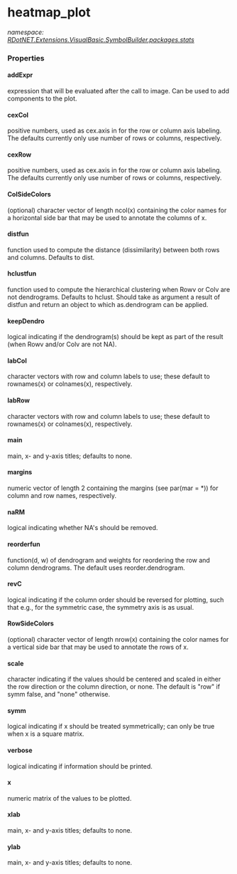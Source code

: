 ﻿# heatmap_plot
_namespace: [RDotNET.Extensions.VisualBasic.SymbolBuilder.packages.stats](./index.md)_






### Properties

#### addExpr
expression that will be evaluated after the call to image. Can be used to add components to the plot.
#### cexCol
positive numbers, used as cex.axis in for the row or column axis labeling. The defaults currently only use number of rows or columns, respectively.
#### cexRow
positive numbers, used as cex.axis in for the row or column axis labeling. The defaults currently only use number of rows or columns, respectively.
#### ColSideColors
(optional) character vector of length ncol(x) containing the color names for a horizontal side bar that may be used to annotate the columns of x.
#### distfun
function used to compute the distance (dissimilarity) between both rows and columns. Defaults to dist.
#### hclustfun
function used to compute the hierarchical clustering when Rowv or Colv are not dendrograms. Defaults to hclust. Should take as argument a result of distfun and return an object to which as.dendrogram can be applied.
#### keepDendro
logical indicating if the dendrogram(s) should be kept as part of the result (when Rowv and/or Colv are not NA).
#### labCol
character vectors with row and column labels to use; these default to rownames(x) or colnames(x), respectively.
#### labRow
character vectors with row and column labels to use; these default to rownames(x) or colnames(x), respectively.
#### main
main, x- and y-axis titles; defaults to none.
#### margins
numeric vector of length 2 containing the margins (see par(mar = *)) for column and row names, respectively.
#### naRM
logical indicating whether NA's should be removed.
#### reorderfun
function(d, w) of dendrogram and weights for reordering the row and column dendrograms. The default uses reorder.dendrogram.
#### revC
logical indicating if the column order should be reversed for plotting, such that e.g., for the symmetric case, the symmetry axis is as usual.
#### RowSideColors
(optional) character vector of length nrow(x) containing the color names for a vertical side bar that may be used to annotate the rows of x.
#### scale
character indicating if the values should be centered and scaled in either the row direction or the column direction, or none. The default is "row" if symm false, and "none" otherwise.
#### symm
logical indicating if x should be treated symmetrically; can only be true when x is a square matrix.
#### verbose
logical indicating if information should be printed.
#### x
numeric matrix of the values to be plotted.
#### xlab
main, x- and y-axis titles; defaults to none.
#### ylab
main, x- and y-axis titles; defaults to none.
